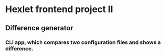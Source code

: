 # Hexlet frontend project II

## Difference generator
### CLI app, which compares two configuration files and shows a difference.
